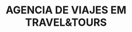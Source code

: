 ---
title: "AGENCIA DE VIAJES EM TRAVEL&TOURS"
url: /sangolqui/agencia-de-viajes-em-travelundtours/
shop: Reisebüro
---
